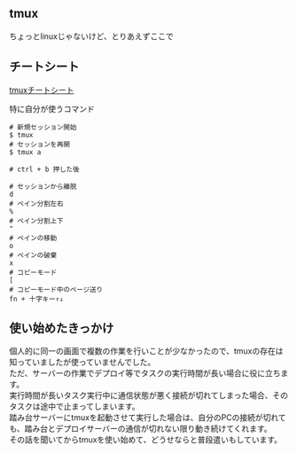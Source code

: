 tmux
---

ちょっとlinuxじゃないけど、とりあえずここで

## チートシート

[tmuxチートシート](https://qiita.com/nmrmsys/items/03f97f5eabec18a3a18b)

特に自分が使うコマンド

```
# 新規セッション開始
$ tmux
# セッションを再開
$ tmux a

# ctrl + b 押した後

# セッションから離脱
d
# ペイン分割左右
%
# ペイン分割上下
"
# ペインの移動
o
# ペインの破棄
x
# コピーモード
[
# コピーモード中のページ送り
fn + 十字キー↑↓
```

## 使い始めたきっかけ

個人的に同一の画面で複数の作業を行いことが少なかったので、tmuxの存在は知っていましたが使っていませんでした。  
ただ、サーバーの作業でデプロイ等でタスクの実行時間が長い場合に役に立ちます。  
実行時間が長いタスク実行中に通信状態が悪く接続が切れてしまった場合、そのタスクは途中で止まってしまいます。  
踏み台サーバーにtmuxを起動させて実行した場合は、自分のPCの接続が切れても、踏み台とデプロイサーバーの通信が切れない限り動き続けてくれます。  
その話を聞いてからtmuxを使い始めて、どうせならと普段遣いもしています。
